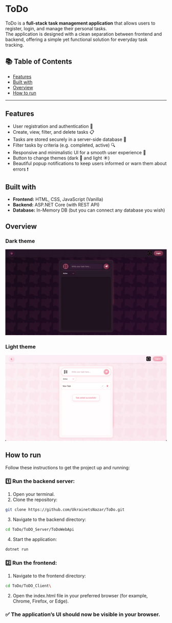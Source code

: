 # ToDo

ToDo is a **full-stack task management application** that allows users to register, login, and manage their personal tasks.  
The application is designed with a clean separation between frontend and backend, offering a simple yet functional solution for everyday task tracking.

## 📚 Table of Contents

- [Features](#features)
- [Built with](#built-with)
- [Overview](#overview)
- [How to run](#how-to-run)

---

## Features

- User registration and authentication 🔑
- Create, view, filter, and delete tasks 📋
- Tasks are stored securely in a server-side database 💾
- Filter tasks by criteria (e.g. completed, active) 🔍
- Responsive and minimalistic UI for a smooth user experience 🌟
- Button to change themes (dark 🌙 and light ☀️)
- Beautiful popup notifications to keep users informed or warn them about errors ❗

## Built with

- **Frontend:** HTML, CSS, JavaScript (Vanilla)
- **Backend:** ASP.NET Core (with REST API)
- **Database:** In-Memory DB (but you can connect any database you wish)

## Overview
### Dark theme
![Screenshot1](./ToDo_Client/assets/screenshots/Screenshot%202025-06-16%20at%2012.58.01.png)
### Light theme
![Screenshot2](./ToDo_Client/assets/screenshots/Screenshot%202025-06-16%20at%2013.01.26.png)

## How to run

Follow these instructions to get the project up and running:

### 1️⃣ Run the backend server:

1. Open your terminal.
2. Clone the repository:
```bash
git clone https://github.com/UkrainetsNazar/ToDo.git
```
3. Navigate to the backend directory:
```bash
cd ToDo/ToDO_Server/ToDoWebApi
```
4. Start the application:
```bash
dotnet run
```

### 2️⃣ Run the frontend:
1. Navigate to the frontend directory:
```bash
cd ToDo/ToDO_Client\
```
2. Open the index.html file in your preferred browser (for example, Chrome, Firefox, or Edge).

### ✅ The application’s UI should now be visible in your browser.
